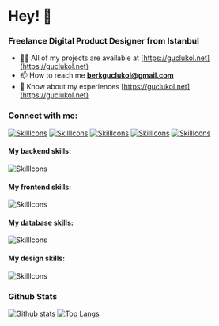 # Hey! 👋
### Freelance Digital Product Designer from Istanbul

- 👨‍💻 All of my projects are available at [https://guclukol.net](https://guclukol.net)
- 📫 How to reach me **berkguclukol@gmail.com**
- 📄 Know about my experiences [https://guclukol.net](https://guclukol.net)

### Connect with me:
[![SkillIcons](https://skillicons.dev/icons?i=codepen)](https://codepen.io/bguclukol)
[![SkillIcons](https://skillicons.dev/icons?i=twitter)](https://twitter.com/berkguclukol)
[![SkillIcons](https://skillicons.dev/icons?i=linkedin)](https://linkedin.com/in/berkguclukol)
[![SkillIcons](https://skillicons.dev/icons?i=instagram)](https://instagram.com/bguclukol)
[![SkillIcons](https://skillicons.dev/icons?i=youtube)](https://www.youtube.com/c/berkguclukol)

#### My backend skills:
![SkillIcons](https://skillicons.dev/icons?i=php,cs,dotnet,python,nodejs,Ruby)

#### My frontend skills:
![SkillIcons](https://skillicons.dev/icons?i=html,scss,css,jquery,angular,electron,tailwindcss,bootstrap,react)

#### My database skills:
![SkillIcons](https://skillicons.dev/icons?i=mongodb,mysql,postgres,sqlite)

#### My design skills:
![SkillIcons](https://skillicons.dev/icons?i=pr,ps,ae,xd,visualstudio,vscode,idea)

### Github Stats
<a href="#">![Github stats](https://github-readme-stats.vercel.app/api?username=berkguclukol&theme=blueberry&count_private=true&hide_border=true&line_height=20)</a>
<a href="#">![Top Langs](https://github-readme-stats.vercel.app/api/top-langs/?username=berkguclukol&layout=compact&theme=blueberry&count_private=true&hide_border=true)</a>
